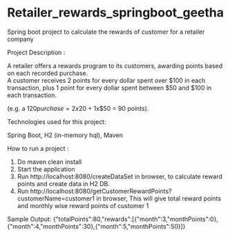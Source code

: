 # Retailer_rewards_springboot_geetha
Spring boot project to calculate the rewards of customer for a retailer company

Project Description :

A retailer offers a rewards program to its customers, awarding points based on each recorded purchase.  
A customer receives 2 points for every dollar spent over $100 in each transaction, plus 1 point for every dollar spent between $50 and $100 in each transaction. 

(e.g. a $120 purchase = 2x$20 + 1x$50 = 90 points). 

Technologies used for this project:  

Spring Boot, H2 (in-memory hql), Maven

How to run a project :
1.	Do maven clean install 
2.	Start the application
3.  Run http://localhost:8080/createDataSet in browser, to calculate reward points and create data in H2 DB.
4.	Run http://localhost:8080/getCustomerRewardPoints?customerName=customer1 in browser, This will give total reward points and monthly wise reward points of customer 1


Sample Output:
{"totalPoints":80,"rewards":[{"month":3,"monthPoints":0},{"month":4,"monthPoints":30},{"month":5,"monthPoints":50}]}
